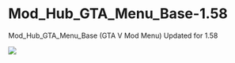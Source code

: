 # Mod_Hub_GTA_Menu_Base-1.58

Mod_Hub_GTA_Menu_Base (GTA V Mod Menu) Updated for 1.58

![](https://i.imgur.com/b6uxiBm.png)
